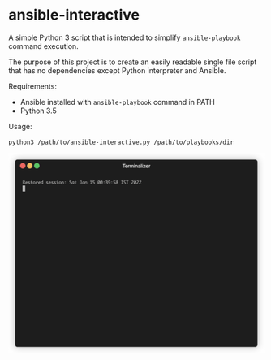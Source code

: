 # ansible-interactive

A simple Python 3 script that is intended to simplify `ansible-playbook` command execution.

The purpose of this project is to create an easily readable single file script that has no dependencies except Python interpreter and Ansible.

Requirements:
* Ansible installed with `ansible-playbook` command in PATH
* Python 3.5

Usage:

```
python3 /path/to/ansible-interactive.py /path/to/playbooks/dir
```

![ansible-interactive-demo.gif](ansible-interactive-demo.gif)